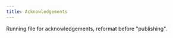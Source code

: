 ```yaml
---
title: Acknowledgements
---
```


Running file for acknowledgements, reformat before "publishing".


